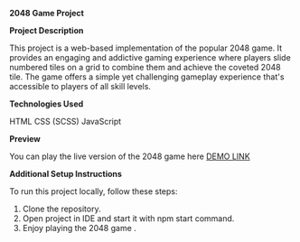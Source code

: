 **2048 Game Project**

**Project Description**

This project is a web-based implementation of the popular 2048 game. It provides an engaging and addictive gaming experience where players slide numbered tiles on a grid to combine them and achieve the coveted 2048 tile. The game offers a simple yet challenging gameplay experience that's accessible to players of all skill levels.

**Technologies Used**

HTML
CSS (SCSS)
JavaScript

**Preview**

You can play the live version of the 2048 game here [DEMO LINK](https://hrynkevych.github.io/js_2048_game/)

**Additional Setup Instructions**

To run this project locally, follow these steps:

1) Clone the repository.
2) Open project in IDE and start it with npm start command.
3) Enjoy playing the 2048 game .

